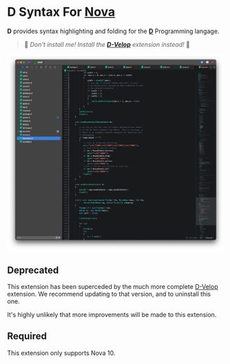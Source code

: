 # D Syntax For [Nova][1]

**D** provides syntax highlighting and folding for the [**D**][1] Programming langage.

> 🛑 _Don't install me! Install the [**D-Velop**][3] extension instead!_ 🛑

![](https://raw.githubusercontent.com/staysail/nova-d/main/screenshot.png)

## Deprecated

This extension has been superceded by the much more complete
[D-Velop][3] extension. We recommend updating to
that version, and to uninstall this one.

It's highly unlikely that more improvements will be made to this
extension.

## Required

This extension only supports Nova 10.

[1]: https://nova.app "Nova Editor website"
[2]: https://dlang.org "D language website"
[3]: https://extensions.panic.com/extensions/tech.staysail/tech.staysail.ServeD/
